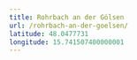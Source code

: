 ```yaml
---
title: Rohrbach an der Gölsen
url: /rohrbach-an-der-goelsen/
latitude: 48.0477731
longitude: 15.741507400000001
---
```

